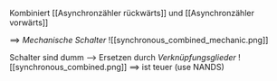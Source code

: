 Kombiniert [[Asynchronzähler rückwärts]] und [[Asynchronzähler vorwärts]]

==> _Mechanische Schalter_
![[synchronous_combined_mechanic.png]]

Schalter sind dumm --> Ersetzen durch _Verknüpfungsglieder_
![[synchronous_combined.png]]
==> ist teuer (use NANDS)
